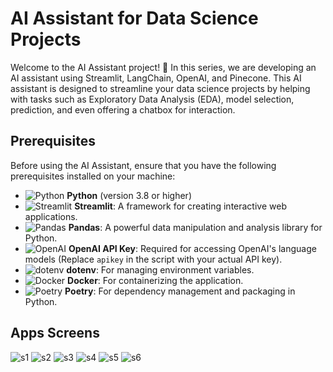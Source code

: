 # AI Assistant for Data Science Projects

Welcome to the AI Assistant project! 🤖 In this series, we are developing an AI assistant using Streamlit, LangChain, OpenAI, and Pinecone. This AI assistant is designed to streamline your data science projects by helping with tasks such as Exploratory Data Analysis (EDA), model selection, prediction, and even offering a chatbox for interaction.

## Prerequisites

Before using the AI Assistant, ensure that you have the following prerequisites installed on your machine:

- ![Python](https://img.shields.io/badge/Python-3776AB?style=for-the-badge&logo=python&logoColor=white) **Python** (version 3.8 or higher)
- ![Streamlit](https://img.shields.io/badge/Streamlit-FF4B4B?style=for-the-badge&logo=streamlit&logoColor=white) **Streamlit**: A framework for creating interactive web applications.
- ![Pandas](https://img.shields.io/badge/Pandas-150458?style=for-the-badge&logo=pandas&logoColor=white) **Pandas**: A powerful data manipulation and analysis library for Python.
- ![OpenAI](https://img.shields.io/badge/OpenAI-412991?style=for-the-badge&logo=openai&logoColor=white) **OpenAI API Key**: Required for accessing OpenAI's language models (Replace `apikey` in the script with your actual API key).
- ![dotenv](https://img.shields.io/badge/dotenv-ECD53F?style=for-the-badge&logo=dotenv&logoColor=black) **dotenv**: For managing environment variables.
- ![Docker](https://img.shields.io/badge/Docker-2496ED?style=for-the-badge&logo=docker&logoColor=white) **Docker**: For containerizing the application.
- ![Poetry](https://img.shields.io/badge/Poetry-60A5FA?style=for-the-badge&logo=poetry&logoColor=white) **Poetry**: For dependency management and packaging in Python.

## Apps Screens
![s1](https://github.com/user-attachments/assets/8ba730b2-930a-4b08-a2a9-fdb2498cdfb6)
![s2](https://github.com/user-attachments/assets/8b439e6c-e60e-4bb7-a262-22f515a2a447)
![s3](https://github.com/user-attachments/assets/379657aa-3fcb-4154-b664-3a39c54e10d9)
![s4](https://github.com/user-attachments/assets/7c042fd4-7753-4a6f-a559-4f45bb10ae92)
![s5](https://github.com/user-attachments/assets/47e997e6-8335-4692-a6b1-0d2b54a6525e)
![s6](https://github.com/user-attachments/assets/3a1fe4ca-404f-4d32-be3e-d99e0b330f61)
